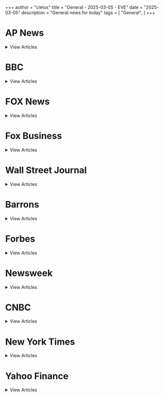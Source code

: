 +++ 
author = "cletus"
title = "General - 2025-03-05 - EVE"
date = "2025-03-05"
description = "General news for today"
tags = [
    "General",
]
+++

# AP News

<details>
<summary>View Articles</summary>
<br>

1 - <a href='https://www.google.com/search?q=apnews.com+US+Immigration+Service+Wants+Social+Media+Handles+of+Visa+Applicants' target='_blank' rel='noopener noreferrer'>Search - </a> <a href='https://12ft.io/https://apnews.com/visa-applicants-social-media-account-vetting-uscis-proposal-2040202' target='_blank' rel='noopener noreferrer'>US Immigration Service Wants Social Media Handles of Visa Applicants</a>

2 - <a href='https://www.google.com/search?q=apnews.com+Bryson+DeChambeau+Puts+LIV+Golf+Contract+Dispute+Rumors+to+Bed' target='_blank' rel='noopener noreferrer'>Search - </a> <a href='https://12ft.io/https://apnews.com/sports/golf/liv-golf-news-bryson-dechambeau-contract-dispute-rumors-bed-2040232' target='_blank' rel='noopener noreferrer'>Bryson DeChambeau Puts LIV Golf Contract Dispute Rumors to Bed</a>

3 - <a href='https://www.google.com/search?q=apnews.com+Mike+Johnson%27s+Chief+of+Staff+Arrested+for+DUI+After+Trump+Speech' target='_blank' rel='noopener noreferrer'>Search - </a> <a href='https://12ft.io/https://apnews.com/hayden-haynes-arrested-johnson-aide-after-trump-speech-2040260' target='_blank' rel='noopener noreferrer'>Mike Johnson's Chief of Staff Arrested for DUI After Trump Speech</a>

4 - <a href='https://www.google.com/search?q=apnews.com+DOGE+Set+to+Cancel+Lease+on+Weather+%27Nerve+Center%27+as+Tornado+Season+Begins' target='_blank' rel='noopener noreferrer'>Search - </a> <a href='https://12ft.io/https://apnews.com/doge-set-cancel-lease-weather-nerve-center-tornado-season-begins-2040142' target='_blank' rel='noopener noreferrer'>DOGE Set to Cancel Lease on Weather 'Nerve Center' as Tornado Season Begins</a>

5 - <a href='https://www.google.com/search?q=apnews.com+%27Dexter%27+Fans+React+to+Neil+Patrick+Harris%27+Nearly+Unrecognizable+New+Look' target='_blank' rel='noopener noreferrer'>Search - </a> <a href='https://12ft.io/https://apnews.com/entertainment/celebrity-news/first-look-neil-patrick-harris-nearly-unrecognizable-dexter-2040243' target='_blank' rel='noopener noreferrer'>'Dexter' Fans React to Neil Patrick Harris' Nearly Unrecognizable New Look</a>

6 - <a href='https://www.google.com/search?q=apnews.com+Judge+Hands+Eric+Adams+Legal+Loss+Against+Trump+Admin+Over+%2480+Million' target='_blank' rel='noopener noreferrer'>Search - </a> <a href='https://12ft.io/https://apnews.com/judge-hands-eric-adams-legal-loss-against-trump-admin-over-80-million-2040213' target='_blank' rel='noopener noreferrer'>Judge Hands Eric Adams Legal Loss Against Trump Admin Over $80 Million</a>

7 - <a href='https://www.google.com/search?q=apnews.com+Bryan+Kohberger+Judge+Is+Getting+Frustrated+With+Lawyers' target='_blank' rel='noopener noreferrer'>Search - </a> <a href='https://12ft.io/https://apnews.com/bryan-kohberger-judge-frustrated-lawyers-2040162' target='_blank' rel='noopener noreferrer'>Bryan Kohberger Judge Is Getting Frustrated With Lawyers</a>

8 - <a href='https://www.google.com/search?q=apnews.com+2025+NFL+free+agent+QB+rankings%3A+Aaron+Rodgers%2C+Sam+Darnold+top+free+agents+available' target='_blank' rel='noopener noreferrer'>Search - </a> <a href='https://12ft.io/https://apnews.com/sports/article/2025-nfl-free-agent-qb-212706212.html' target='_blank' rel='noopener noreferrer'>2025 NFL free agent QB rankings: Aaron Rodgers, Sam Darnold top free agents available</a>

9 - <a href='https://www.google.com/search?q=apnews.com+40-day+boycott+of+Target+gets+underway+and+the+timing+is+terrible+for+retailer' target='_blank' rel='noopener noreferrer'>Search - </a> <a href='https://12ft.io/https://apnews.com/finance/news/40-day-target-boycott-starts-103052115.html' target='_blank' rel='noopener noreferrer'>40-day boycott of Target gets underway and the timing is terrible for retailer</a>

10 - <a href='https://www.google.com/search?q=apnews.com+Melinda+French+Gates+got+her+start+at+Microsoft+because+an+IBM+hiring+manager+told+her+to+turn+down+their+job+offer%E2%80%94%E2%80%98It+dumbfounded+me%E2%80%99' target='_blank' rel='noopener noreferrer'>Search - </a> <a href='https://12ft.io/https://apnews.com/finance/news/melinda-french-gates-got-her-174102513.html' target='_blank' rel='noopener noreferrer'>Melinda French Gates got her start at Microsoft because an IBM hiring manager told her to turn down their job offer—‘It dumbfounded me’</a>

11 - <a href='https://www.google.com/search?q=apnews.com+REPLAY%3A+Senate+Committee+Hearing+on+Advancing+US+Interests+in+Western+Hemisphere' target='_blank' rel='noopener noreferrer'>Search - </a> <a href='https://12ft.io/https://apnews.com/epochtv/replay-senate-committee-hearing-on-advancing-us-interests-in-western-hemisphere-5820169?ea_src=frontpage&ea_med=lead-story-epochtv-1&ea_cnt=a' target='_blank' rel='noopener noreferrer'>REPLAY: Senate Committee Hearing on Advancing US Interests in Western Hemisphere</a>

12 - <a href='https://www.google.com/search?q=apnews.com+What+Do+Trump+Tariffs+Mean+for+American+Consumers%3F' target='_blank' rel='noopener noreferrer'>Search - </a> <a href='https://12ft.io/https://apnews.com/us/what-do-trump-tariffs-mean-for-american-consumers-5820226' target='_blank' rel='noopener noreferrer'>What Do Trump Tariffs Mean for American Consumers?</a>

13 - <a href='https://www.google.com/search?q=apnews.com+Whether+US+Tariffs+Stick+Or+Not%2C+Canada%E2%80%99s+Oilpatch+May+Not+Feel+Much+Impact' target='_blank' rel='noopener noreferrer'>Search - </a> <a href='https://12ft.io/https://apnews.com/world/whether-us-tariffs-stick-or-not-canadas-oilpatch-may-not-feel-much-impact-5820455' target='_blank' rel='noopener noreferrer'>Whether US Tariffs Stick Or Not, Canada’s Oilpatch May Not Feel Much Impact</a>

14 - <a href='https://www.google.com/search?q=apnews.com+Here%E2%80%99s+What+Federal+and+Provincial+Governments+Have+Proposed+for+Aid+in+Response+to+US+Tariffs' target='_blank' rel='noopener noreferrer'>Search - </a> <a href='https://12ft.io/https://apnews.com/world/heres-what-federal-and-provincial-governments-have-proposed-for-aid-in-response-to-us-tariffs-5820612' target='_blank' rel='noopener noreferrer'>Here’s What Federal and Provincial Governments Have Proposed for Aid in Response to US Tariffs</a>

15 - <a href='https://www.google.com/search?q=apnews.com+Courts+in+England+and+Wales+Given+Different+Sentencing+Options+for+Ethnic+Minorities' target='_blank' rel='noopener noreferrer'>Search - </a> <a href='https://12ft.io/https://apnews.com/world/courts-in-england-and-wales-given-different-sentencing-options-for-ethnic-minorities-5820449' target='_blank' rel='noopener noreferrer'>Courts in England and Wales Given Different Sentencing Options for Ethnic Minorities</a>

16 - <a href='https://www.google.com/search?q=apnews.com+%E2%96%B6REPLAY%3A+Senate+Committee+Hearing+on+Advancing+US+Interests+in+Western+Hemisphere' target='_blank' rel='noopener noreferrer'>Search - </a> <a href='https://12ft.io/https://apnews.com/epochtv/replay-senate-committee-hearing-on-advancing-us-interests-in-western-hemisphere-5820169' target='_blank' rel='noopener noreferrer'>▶REPLAY: Senate Committee Hearing on Advancing US Interests in Western Hemisphere</a>

17 - <a href='https://www.google.com/search?q=apnews.com+Pennsylvania+Gov.+Begins+%E2%80%98Aggressive%E2%80%99+Effort+to+Recruit+Fired+Federal+Employees+for+State+Jobs' target='_blank' rel='noopener noreferrer'>Search - </a> <a href='https://12ft.io/https://apnews.com/us/pennsylvania-gov-begins-aggressive-effort-to-recruit-fired-federal-employees-for-state-jobs-5820545' target='_blank' rel='noopener noreferrer'>Pennsylvania Gov. Begins ‘Aggressive’ Effort to Recruit Fired Federal Employees for State Jobs</a>

18 - <a href='https://www.google.com/search?q=apnews.com+Complaints+About+Food+Mislabelled+as+Products+of+Canada+Rising%3A+CFIA' target='_blank' rel='noopener noreferrer'>Search - </a> <a href='https://12ft.io/https://apnews.com/world/complaints-about-food-mislabelled-as-products-of-canada-rising-cfia-5820685' target='_blank' rel='noopener noreferrer'>Complaints About Food Mislabelled as Products of Canada Rising: CFIA</a>

19 - <a href='https://www.google.com/search?q=apnews.com+Trump+Says+Canada%E2%80%99s+Retaliatory+Tariffs+Will+Be+Met+With+Reciprocal+Tariffs' target='_blank' rel='noopener noreferrer'>Search - </a> <a href='https://12ft.io/https://apnews.com/us/trump-says-canadas-retaliatory-tariffs-will-be-met-with-reciprocal-tariffs-5819947' target='_blank' rel='noopener noreferrer'>Trump Says Canada’s Retaliatory Tariffs Will Be Met With Reciprocal Tariffs</a>

20 - <a href='https://www.google.com/search?q=apnews.com+SSA+Confirms+Over+%247.5+Billion+in+Retroactive+Social+Security+Payments' target='_blank' rel='noopener noreferrer'>Search - </a> <a href='https://12ft.io/https://apnews.com/us/ssa-confirms-over-7-5-billion-in-retroactive-social-security-payments-5820492' target='_blank' rel='noopener noreferrer'>SSA Confirms Over $7.5 Billion in Retroactive Social Security Payments</a>

21 - <a href='https://www.google.com/search?q=apnews.com+Social+Security+Announces+Significant+Workforce+Reductions' target='_blank' rel='noopener noreferrer'>Search - </a> <a href='https://12ft.io/https://apnews.com/us/social-security-announces-significant-workforce-reductions-5817928' target='_blank' rel='noopener noreferrer'>Social Security Announces Significant Workforce Reductions</a>

22 - <a href='https://www.google.com/search?q=apnews.com+Spanish+MPs+Grateful+for+Shen+Yun%3A+%E2%80%98Left+Us+All+Amazed%E2%80%99' target='_blank' rel='noopener noreferrer'>Search - </a> <a href='https://12ft.io/https://apnews.com/shenyun/spanish-mps-grateful-for-shen-yun-left-us-all-amazed-5818557' target='_blank' rel='noopener noreferrer'>Spanish MPs Grateful for Shen Yun: ‘Left Us All Amazed’</a>

23 - <a href='https://www.google.com/search?q=apnews.com+US+Air+Force+Announces+First+Drone+Aircraft+With+Fighter+Designations' target='_blank' rel='noopener noreferrer'>Search - </a> <a href='https://12ft.io/https://apnews.com/us/us-air-force-announces-first-drone-aircraft-with-fighter-designations-5820485' target='_blank' rel='noopener noreferrer'>US Air Force Announces First Drone Aircraft With Fighter Designations</a>

24 - <a href='https://www.google.com/search?q=apnews.com+Police+Warn+of+%E2%80%98Growing+Trend%E2%80%99+After+Finding+Camera+Hidden+in+Bush+Near+California+Home' target='_blank' rel='noopener noreferrer'>Search - </a> <a href='https://12ft.io/https://apnews.com/us/police-warn-of-growing-trend-after-finding-camera-hidden-in-bush-near-california-home-5820563' target='_blank' rel='noopener noreferrer'>Police Warn of ‘Growing Trend’ After Finding Camera Hidden in Bush Near California Home</a>

25 - <a href='https://www.google.com/search?q=apnews.com+Bipartisan+Legislation+Promoting+US+Wireless+Leadership+Moves+to+House+Vote' target='_blank' rel='noopener noreferrer'>Search - </a> <a href='https://12ft.io/https://apnews.com/us/bipartisan-legislation-promoting-us-wireless-leadership-moves-to-house-vote-5820506' target='_blank' rel='noopener noreferrer'>Bipartisan Legislation Promoting US Wireless Leadership Moves to House Vote</a>

26 - <a href='https://www.google.com/search?q=apnews.com+In+Maine%2C+Gas+Price+Increases+Linked+to+US+Tariff+on+Canadian+Imports' target='_blank' rel='noopener noreferrer'>Search - </a> <a href='https://12ft.io/https://apnews.com/world/in-maine-gas-price-increases-linked-to-us-tariff-on-canadian-imports-5820670' target='_blank' rel='noopener noreferrer'>In Maine, Gas Price Increases Linked to US Tariff on Canadian Imports</a>

27 - <a href='https://www.google.com/search?q=apnews.com+Cattle+Groups+Look+to+Diversify+Markets%2C+Boost+Support+Programs' target='_blank' rel='noopener noreferrer'>Search - </a> <a href='https://12ft.io/https://apnews.com/world/cattle-groups-look-to-diversify-markets-boost-support-programs-5820656' target='_blank' rel='noopener noreferrer'>Cattle Groups Look to Diversify Markets, Boost Support Programs</a>

28 - <a href='https://www.google.com/search?q=apnews.com+Canada+Advances+Toxic+Label+for+%E2%80%98Forever+Chemicals%2C%E2%80%99+Phased+Regulation+Approach' target='_blank' rel='noopener noreferrer'>Search - </a> <a href='https://12ft.io/https://apnews.com/world/canada-advances-toxic-label-for-forever-chemicals-phased-regulation-approach-5820639' target='_blank' rel='noopener noreferrer'>Canada Advances Toxic Label for ‘Forever Chemicals,’ Phased Regulation Approach</a>

29 - <a href='https://www.google.com/search?q=apnews.com+Australian+Christian+Lobby+Says+Taxpayers+Should+No+Longer+Fund+the+Gay+and+Lesbian+Mardi+Gras' target='_blank' rel='noopener noreferrer'>Search - </a> <a href='https://12ft.io/https://apnews.com/world/australian-christian-lobby-says-taxpayers-should-no-longer-fund-the-gay-and-lesbian-mardi-gras-5820270' target='_blank' rel='noopener noreferrer'>Australian Christian Lobby Says Taxpayers Should No Longer Fund the Gay and Lesbian Mardi Gras</a>

30 - <a href='https://www.google.com/search?q=apnews.com+eSafety+Ordered+to+Review+Complaint+About+Post+Criticising+Primary+School+%E2%80%98Queer+Club%E2%80%99' target='_blank' rel='noopener noreferrer'>Search - </a> <a href='https://12ft.io/https://apnews.com/world/esafety-ordered-to-review-complaint-about-post-criticising-primary-school-queer-club-5819445' target='_blank' rel='noopener noreferrer'>eSafety Ordered to Review Complaint About Post Criticising Primary School ‘Queer Club’</a>

31 - <a href='https://www.google.com/search?q=apnews.com+Anthony+Hopkins+to+Debut+%E2%80%98Raw+and+Passionate%E2%80%99+Memoir+This+Fall%3A+%E2%80%98This+Book+Is+My+Story%E2%80%99' target='_blank' rel='noopener noreferrer'>Search - </a> <a href='https://12ft.io/https://apnews.com/entertainment/anthony-hopkins-to-debut-raw-and-passionate-memoir-this-fall-this-book-is-my-story-5820493' target='_blank' rel='noopener noreferrer'>Anthony Hopkins to Debut ‘Raw and Passionate’ Memoir This Fall: ‘This Book Is My Story’</a>

</details>


# BBC

<details>
<summary>View Articles</summary>
<br>

1 - <a href='https://www.google.com/search?q=www.bbc.com+Chelsea+beat+Leicester+to+extend+lead+at+top+of+WSL' target='_blank' rel='noopener noreferrer'>Search - </a> <a href='https://12ft.io/https://www.bbc.com/sport/football/live/c2d4e42rprlt' target='_blank' rel='noopener noreferrer'>Chelsea beat Leicester to extend lead at top of WSL</a>

</details>


# FOX News

<details>
<summary>View Articles</summary>
<br>

1 - <a href='https://www.google.com/search?q=www.foxnews.com+White+House+press+secretary+Karoline+Leavitt+hits+back+at+Democrats+for+response+to+Trump%E2%80%99s+speech' target='_blank' rel='noopener noreferrer'>Search - </a> <a href='https://12ft.io/https://www.foxnews.com/politics/democrats-behavior-trumps-congress-address-completely-disgraceful-press-secretary-says' target='_blank' rel='noopener noreferrer'>White House press secretary Karoline Leavitt hits back at Democrats for response to Trump’s speech</a>

2 - <a href='https://www.google.com/search?q=www.foxnews.com+Independent%2C+Republican+voters+react+to+Trump+declaring+there+are+%E2%80%98only+two+genders%E2%80%99' target='_blank' rel='noopener noreferrer'>Search - </a> <a href='https://12ft.io/https://www.foxnews.com/media/republican-independent-voters-react-positively-trump-declaring-us-woke-no-longer' target='_blank' rel='noopener noreferrer'>Independent, Republican voters react to Trump declaring there are ‘only two genders’</a>

3 - <a href='https://www.google.com/search?q=www.foxnews.com+%E2%80%98Sanctuary%E2%80%99+city+mayor+confronted+after+gang+member+allegedly+assaults+feds' target='_blank' rel='noopener noreferrer'>Search - </a> <a href='https://12ft.io/https://www.foxnews.com/politics/sanctuary-city-mayor-confronted-allowing-gang-member-assault-federal-officers' target='_blank' rel='noopener noreferrer'>‘Sanctuary’ city mayor confronted after gang member allegedly assaults feds</a>

4 - <a href='https://www.google.com/search?q=www.foxnews.com+Father+of+Marine+killed+at+Abbey+Gate+speaks+out+at+Dems%E2%80%99+reaction+to+ISIS+leader+arrest' target='_blank' rel='noopener noreferrer'>Search - </a> <a href='https://12ft.io/https://www.foxnews.com/world/dems-response-isis-leader-arrest-disturbing-says-father-marine-killed-abbey-gate' target='_blank' rel='noopener noreferrer'>Father of Marine killed at Abbey Gate speaks out at Dems’ reaction to ISIS leader arrest</a>

5 - <a href='https://www.google.com/search?q=www.foxnews.com+Poll+shows+how+Americans+feel+after+watching+Trump%27s+address+to+Congress' target='_blank' rel='noopener noreferrer'>Search - </a> <a href='https://12ft.io/https://www.foxnews.com/politics/trump-earns-largely-positive-speech-reaction-ejected-dems-behavior-widely-deemed-inappropriate-cnn-poll' target='_blank' rel='noopener noreferrer'>Poll shows how Americans feel after watching Trump's address to Congress</a>

6 - <a href='https://www.google.com/search?q=www.foxnews.com+DNA+from+multiple+people+discovered+under+college+massacre+victim%E2%80%99s+fingernails' target='_blank' rel='noopener noreferrer'>Search - </a> <a href='https://12ft.io/https://www.foxnews.com/us/idaho-police-recovered-3-person-mixture-dna-under-maddie-mogen-fingernails' target='_blank' rel='noopener noreferrer'>DNA from multiple people discovered under college massacre victim’s fingernails</a>

7 - <a href='https://www.google.com/search?q=www.foxnews.com+Democrats+refuse+to+define+%E2%80%98woman%E2%80%99+when+pressed+on+Capitol+Hill' target='_blank' rel='noopener noreferrer'>Search - </a> <a href='https://12ft.io/https://www.foxnews.com/politics/democrats-refuse-define-woman-when-pressed-capitol-hill-complicated-question' target='_blank' rel='noopener noreferrer'>Democrats refuse to define ‘woman’ when pressed on Capitol Hill</a>

8 - <a href='https://www.google.com/search?q=www.foxnews.com+Protests%2C+disruptions+during+Trump+address+mocked+by+liberal+media+figures' target='_blank' rel='noopener noreferrer'>Search - </a> <a href='https://12ft.io/https://www.foxnews.com/media/democratic-protests-during-president-trumps-speech-mocked-liberal-media-figures-late-night-hosts' target='_blank' rel='noopener noreferrer'>Protests, disruptions during Trump address mocked by liberal media figures</a>

9 - <a href='https://www.google.com/search?q=www.foxnews.com+TUNE+INInterview+with+Doug+Ford+%26+Peter+Navarro+on+%27Special+Report%27+tonight+at+6PM+ET' target='_blank' rel='noopener noreferrer'>Search - </a> <a href='https://12ft.io/https://www.foxnews.com/shows/special-report' target='_blank' rel='noopener noreferrer'>TUNE INInterview with Doug Ford & Peter Navarro on 'Special Report' tonight at 6PM ET</a>

10 - <a href='https://www.google.com/search?q=www.foxnews.com+Trans+surgeries+increase+risk+of+mental+health+conditions%2C+suicidal+ideations%2C+study+finds' target='_blank' rel='noopener noreferrer'>Search - </a> <a href='https://12ft.io/https://www.foxnews.com/health/trans-surgeries-increase-risk-mental-health-conditions-suicidal-ideations-study' target='_blank' rel='noopener noreferrer'>Trans surgeries increase risk of mental health conditions, suicidal ideations, study finds</a>

11 - <a href='https://www.google.com/search?q=www.foxnews.com+Inside+Musk%E2%80%99s+huddle+with+GOP+senators+as+chief+cost-cutter+rattles+off+DOGE%E2%80%99s+savings' target='_blank' rel='noopener noreferrer'>Search - </a> <a href='https://12ft.io/https://www.foxnews.com/politics/inside-elon-musks-huddle-gop-senators-doge-head-touts-4m-savings-per-day' target='_blank' rel='noopener noreferrer'>Inside Musk’s huddle with GOP senators as chief cost-cutter rattles off DOGE’s savings</a>

12 - <a href='https://www.google.com/search?q=www.foxnews.com+Masked+anti-Israel+agitators+storm+building+on+elite+university+campus' target='_blank' rel='noopener noreferrer'>Search - </a> <a href='https://12ft.io/https://www.foxnews.com/us/columbia-battles-radical-activists-limits-entry-former-israeli-leaders-visit-trump-weighs-pulling-5b' target='_blank' rel='noopener noreferrer'>Masked anti-Israel agitators storm building on elite university campus</a>

13 - <a href='https://www.google.com/search?q=www.foxnews.com+Republicans+slam+Dem+silence+on+supporting+13-year-old+cancer+survivor' target='_blank' rel='noopener noreferrer'>Search - </a> <a href='https://12ft.io/https://www.foxnews.com/politics/couldnt-clap-13-year-old-boy-gop-slam-childish-dem-silence-supporting-cancer-survivor' target='_blank' rel='noopener noreferrer'>Republicans slam Dem silence on supporting 13-year-old cancer survivor</a>

14 - <a href='https://www.google.com/search?q=www.foxnews.com+Karoline+Leavitt+addresses+Democrats+defying+trans+athlete+ban+demand' target='_blank' rel='noopener noreferrer'>Search - </a> <a href='https://12ft.io/https://www.foxnews.com/sports/karoline-leavitt-addresses-democrats-defying-trans-athlete-ban-demand-cant-party-women' target='_blank' rel='noopener noreferrer'>Karoline Leavitt addresses Democrats defying trans athlete ban demand</a>

15 - <a href='https://www.google.com/search?q=www.foxnews.com+US+Coast+Guard+intercepts+boat+carrying+Russian+nationals%2C+criminal+migrant' target='_blank' rel='noopener noreferrer'>Search - </a> <a href='https://12ft.io/https://www.foxnews.com/us/us-coast-guard-intercepts-boat-carrying-russian-nationals-criminal-migrant' target='_blank' rel='noopener noreferrer'>US Coast Guard intercepts boat carrying Russian nationals, criminal migrant</a>

16 - <a href='https://www.google.com/search?q=www.foxnews.com+%27The+View%27+co-host+hits+Dems+for+not+walking+out+on+Trump+after+Green+was+removed' target='_blank' rel='noopener noreferrer'>Search - </a> <a href='https://12ft.io/https://www.foxnews.com/media/the-view-host-scolds-democrats-not-walking-out-trump-speech' target='_blank' rel='noopener noreferrer'>'The View' co-host hits Dems for not walking out on Trump after Green was removed</a>

17 - <a href='https://www.google.com/search?q=www.foxnews.com+Musk-led+DOGE+group+ends+controversial+NIH+animal+experiments' target='_blank' rel='noopener noreferrer'>Search - </a> <a href='https://12ft.io/https://www.foxnews.com/politics/doge-says-seven-grants-trans-animal-testing-canceled-audits-expanded-shady-expenditures-happening' target='_blank' rel='noopener noreferrer'>Musk-led DOGE group ends controversial NIH animal experiments</a>

18 - <a href='https://www.google.com/search?q=www.foxnews.com+Former+Dem+pollster+sounds+alarm+as+party+ramps+up+Trump+resistance' target='_blank' rel='noopener noreferrer'>Search - </a> <a href='https://12ft.io/https://www.foxnews.com/media/pollster-warns-democrats-amateurish-anti-trump-antics-tanking-americans' target='_blank' rel='noopener noreferrer'>Former Dem pollster sounds alarm as party ramps up Trump resistance</a>

19 - <a href='https://www.google.com/search?q=www.foxnews.com+UFC%27s+Dana+White+will+%27make+boxing+great+again%27+with+new+promotion' target='_blank' rel='noopener noreferrer'>Search - </a> <a href='https://12ft.io/https://www.foxnews.com/sports/dana-white-make-boxing-great-again-saudi-official-says-new-promotion-announced' target='_blank' rel='noopener noreferrer'>UFC's Dana White will 'make boxing great again' with new promotion</a>

20 - <a href='https://www.google.com/search?q=www.foxnews.com+Legendary+band+postpones+residency+due+to+lead+singer%27s+%27required+medical+procedure%27' target='_blank' rel='noopener noreferrer'>Search - </a> <a href='https://12ft.io/https://www.foxnews.com/entertainment/vince-neil-delays-motley-crue-las-vegas-residency-due-required-medical-procedure' target='_blank' rel='noopener noreferrer'>Legendary band postpones residency due to lead singer's 'required medical procedure'</a>

21 - <a href='https://www.google.com/search?q=www.foxnews.com+Women%27s+jeans+to+fit+your+spring+style' target='_blank' rel='noopener noreferrer'>Search - </a> <a href='https://12ft.io/https://www.foxnews.com/deals/womens-jeans-spring-styles' target='_blank' rel='noopener noreferrer'>Women's jeans to fit your spring style</a>

22 - <a href='https://www.google.com/search?q=www.foxnews.com+10+must-have+pillows+for+side+sleepers' target='_blank' rel='noopener noreferrer'>Search - </a> <a href='https://12ft.io/https://www.foxnews.com/deals/pillows-side-sleepers' target='_blank' rel='noopener noreferrer'>10 must-have pillows for side sleepers</a>

23 - <a href='https://www.google.com/search?q=www.foxnews.com+Trump+NIH+appointee+defends+president%27s+research+funding+cuts+on+Capitol+Hill' target='_blank' rel='noopener noreferrer'>Search - </a> <a href='https://12ft.io/https://www.foxnews.com/politics/trump-nih-appointee-defends-presidents-research-funding-cuts' target='_blank' rel='noopener noreferrer'>Trump NIH appointee defends president's research funding cuts on Capitol Hill</a>

24 - <a href='https://www.google.com/search?q=www.foxnews.com+Russian+military+experts+pay+visit+to+Iran+as+both+nations+deepen+ties' target='_blank' rel='noopener noreferrer'>Search - </a> <a href='https://12ft.io/https://www.foxnews.com/world/russian-missile-experts-visited-iran-amid-growing-military-ties' target='_blank' rel='noopener noreferrer'>Russian military experts pay visit to Iran as both nations deepen ties</a>

25 - <a href='https://www.google.com/search?q=www.foxnews.com+Dems+at+Trump%27s+speech+%27out+of+touch%27+with+America%2C+former+NFL+kicker+says' target='_blank' rel='noopener noreferrer'>Search - </a> <a href='https://12ft.io/https://www.foxnews.com/sports/democrats-trumps-speech-showed-how-out-touch-americans-ex-nfl-kicker-says' target='_blank' rel='noopener noreferrer'>Dems at Trump's speech 'out of touch' with America, former NFL kicker says</a>

26 - <a href='https://www.google.com/search?q=www.foxnews.com+Phil+Mickelson+rips+Fred+Couples+over+claims+LIV+star+wants+back+in+PGA+Tour' target='_blank' rel='noopener noreferrer'>Search - </a> <a href='https://12ft.io/https://www.foxnews.com/sports/phil-mickelson-rips-fred-couples-low-class-over-claims-brooks-koepka-wants-back-pga-tour' target='_blank' rel='noopener noreferrer'>Phil Mickelson rips Fred Couples over claims LIV star wants back in PGA Tour</a>

</details>


# Fox Business

<details>
<summary>View Articles</summary>
<br>

1 - <a href='https://www.google.com/search?q=www.foxbusiness.com+Major+American+retailer+faces+40-day+boycott+for+rolling+back+DEI+policies' target='_blank' rel='noopener noreferrer'>Search - </a> <a href='https://12ft.io/https://www.foxbusiness.com/retail/target-faces-40-day-boycott-rolling-back-dei-initiatives' target='_blank' rel='noopener noreferrer'>Major American retailer faces 40-day boycott for rolling back DEI policies</a>

2 - <a href='https://www.google.com/search?q=www.foxbusiness.com+President+Trump+grants+automakers+one-month+exemption+from+tariffs' target='_blank' rel='noopener noreferrer'>Search - </a> <a href='https://12ft.io/https://www.foxbusiness.com/economy/automakers-get-1-month-tariff-exemption-white-house-says' target='_blank' rel='noopener noreferrer'>President Trump grants automakers one-month exemption from tariffs</a>

3 - <a href='https://www.google.com/search?q=www.foxbusiness.com+Trump+calls+for+an+end+to+the+CHIPS+Act+in+address+to+Congress' target='_blank' rel='noopener noreferrer'>Search - </a> <a href='https://12ft.io/https://www.foxbusiness.com/politics/trump-calls-end-chips-act-address-congress' target='_blank' rel='noopener noreferrer'>Trump calls for an end to the CHIPS Act in address to Congress</a>

</details>


# Wall Street Journal

<details>
<summary>View Articles</summary>
<br>

1 - <a href='https://www.google.com/search?q=www.wsj.com+Automakers+will+get+a++reprieve+from+tariffs+on+Mexico+and+Canada+for+cars+that+comply+with+a+free-trade+pact+with+those+nations.++President+Trump+is+open+to+more+exemptions%2C+the+White+House+said.' target='_blank' rel='noopener noreferrer'>Search - </a> <a href='https://12ft.io/https://www.wsj.com/economy/trade/white-house-grants-one-month-tariff-exemption-for-automakers-d89c240a?mod=hp_lead_pos1' target='_blank' rel='noopener noreferrer'>Automakers will get a  reprieve from tariffs on Mexico and Canada for cars that comply with a free-trade pact with those nations.  President Trump is open to more exemptions, the White House said.</a>

2 - <a href='https://www.google.com/search?q=www.wsj.com+Canada+and+Mexico+Punch+Back' target='_blank' rel='noopener noreferrer'>Search - </a> <a href='https://12ft.io/https://www.wsj.com/world/americas/canada-mexico-tariff-anger-nationalism-f8a45d18' target='_blank' rel='noopener noreferrer'>Canada and Mexico Punch Back</a>

3 - <a href='https://www.google.com/search?q=www.wsj.com+Stocks+Rally+on+Tariff+Reprieve' target='_blank' rel='noopener noreferrer'>Search - </a> <a href='https://12ft.io/https://www.wsj.com/livecoverage/trump-tariffs-stock-market-today-dow-sp500-nasdaq-03-05-2025?mod=hp_lead_pos1&mod=hp_lead_pos2' target='_blank' rel='noopener noreferrer'>Stocks Rally on Tariff Reprieve</a>

4 - <a href='https://www.google.com/search?q=www.wsj.com+Judge+Blocks+Trump+Administration+Cap+on+Research+Costs' target='_blank' rel='noopener noreferrer'>Search - </a> <a href='https://12ft.io/https://www.wsj.com/health/healthcare/trump-nih-research-rate-cap-judge-blocked-1b368898?mod=hp_lead_pos5' target='_blank' rel='noopener noreferrer'>Judge Blocks Trump Administration Cap on Research Costs</a>

5 - <a href='https://www.google.com/search?q=www.wsj.com+The+pause+is+expected+to+cripple+Kyiv%E2%80%99s+ability+to+target+Russian+forces.' target='_blank' rel='noopener noreferrer'>Search - </a> <a href='https://12ft.io/https://www.wsj.com/world/trump-suspends-intelligence-sharing-with-ukraine-147c7f2c?mod=hp_lead_pos6' target='_blank' rel='noopener noreferrer'>The pause is expected to cripple Kyiv’s ability to target Russian forces.</a>

6 - <a href='https://www.google.com/search?q=www.wsj.com+White+House+Holding+Direct+Talks+With+Hamas+on+Hostage+Release' target='_blank' rel='noopener noreferrer'>Search - </a> <a href='https://12ft.io/https://www.wsj.com/world/middle-east/white-house-holding-direct-talks-with-hamas-on-hostage-release-099f173d?mod=hp_lead_pos8' target='_blank' rel='noopener noreferrer'>White House Holding Direct Talks With Hamas on Hostage Release</a>

7 - <a href='https://www.google.com/search?q=www.wsj.com+Rep.+Sylvester+Turner%2C+70%2C+had++sat+in+the+House+chamber+Tuesday+night+for+President+Trump%E2%80%99s+speech+to+Congress.+He+was+sworn+into+the+House+in+January.' target='_blank' rel='noopener noreferrer'>Search - </a> <a href='https://12ft.io/https://www.wsj.com/politics/democratic-rep-sylvester-turner-dies-on-night-of-trump-speech-1016bbb3?mod=hp_lead_pos9' target='_blank' rel='noopener noreferrer'>Rep. Sylvester Turner, 70, had  sat in the House chamber Tuesday night for President Trump’s speech to Congress. He was sworn into the House in January.</a>

8 - <a href='https://www.google.com/search?q=www.wsj.com+Trump+Speech+Provides+Opening+for+Lawyers+Challenging+Musk%E2%80%99s+DOGE+Authority' target='_blank' rel='noopener noreferrer'>Search - </a> <a href='https://12ft.io/https://www.wsj.com/us-news/law/elon-musk-doge-lawsuit-trump-joint-session-address-7043af99?mod=hp_lead_pos10' target='_blank' rel='noopener noreferrer'>Trump Speech Provides Opening for Lawyers Challenging Musk’s DOGE Authority</a>

9 - <a href='https://www.google.com/search?q=www.wsj.com+U.S.+Government+Hits+Pause+on+Massive+Commercial+Real-Estate+Sale' target='_blank' rel='noopener noreferrer'>Search - </a> <a href='https://12ft.io/https://www.wsj.com/real-estate/commercial/u-s-government-hits-pause-on-massive-commercial-real-estate-sale-c2be3d4d?mod=hp_lead_pos11' target='_blank' rel='noopener noreferrer'>U.S. Government Hits Pause on Massive Commercial Real-Estate Sale</a>

10 - <a href='https://www.google.com/search?q=www.wsj.com+More+on+Trump%27s+SpeechView+All' target='_blank' rel='noopener noreferrer'>Search - </a> <a href='https://12ft.io/https://www.wsj.com/politics?mod=hp_lista_strap' target='_blank' rel='noopener noreferrer'>More on Trump's SpeechView All</a>

11 - <a href='https://www.google.com/search?q=www.wsj.com+The+president+justified+his+policies+on+trade%2C+immigration+and+cutting+the+federal+workforce' target='_blank' rel='noopener noreferrer'>Search - </a> <a href='https://12ft.io/https://www.wsj.com/politics/policy/trump-annotated-fact-check-analysis-speech-to-congress-31504b2c?mod=hp_lista_pos1' target='_blank' rel='noopener noreferrer'>The president justified his policies on trade, immigration and cutting the federal workforce</a>

12 - <a href='https://www.google.com/search?q=www.wsj.com+Mayors+Tell+Congress+Pro-Immigrant+Policies+Reduced+Crime' target='_blank' rel='noopener noreferrer'>Search - </a> <a href='https://12ft.io/https://www.wsj.com/politics/policy/sanctuary-city-mayors-pro-immigrant-policies-house-republicans-hearing-ae48378c?mod=hp_lista_pos2' target='_blank' rel='noopener noreferrer'>Mayors Tell Congress Pro-Immigrant Policies Reduced Crime</a>

13 - <a href='https://www.google.com/search?q=www.wsj.com+Tons+of+radioactive+refuse+go+into+temporary+storage+every+year%2C+and+new+efforts+to+store+nuclear+waste+away+from+reactor+sites+are+getting+pushback.' target='_blank' rel='noopener noreferrer'>Search - </a> <a href='https://12ft.io/https://www.wsj.com/us-news/climate-environment/nuclear-power-plant-waste-ai-data-center-657c067f?mod=hp_lista_pos3' target='_blank' rel='noopener noreferrer'>Tons of radioactive refuse go into temporary storage every year, and new efforts to store nuclear waste away from reactor sites are getting pushback.</a>

14 - <a href='https://www.google.com/search?q=www.wsj.com+India%E2%80%99s+leader+has+supported+the+deportation+of+Indian+citizens+as+New+Delhi+looks+to+safeguard+U.S.+relations+and+protect+H-1B+visas.' target='_blank' rel='noopener noreferrer'>Search - </a> <a href='https://12ft.io/https://www.wsj.com/world/india/modi-positions-india-as-ally-in-trumps-illegal-immigration-fight-cf4b9c48?mod=lead_feature_below_a_pos2' target='_blank' rel='noopener noreferrer'>India’s leader has supported the deportation of Indian citizens as New Delhi looks to safeguard U.S. relations and protect H-1B visas.</a>

15 - <a href='https://www.google.com/search?q=www.wsj.com+A+crackdown+on+cone+use+has+stoked+division+over+whether+they+are+a+necessity+or+a+nuisance.+%E2%80%9CNo+one+wins+when+lemonade+stands+require+road+cones.%E2%80%9D' target='_blank' rel='noopener noreferrer'>Search - </a> <a href='https://12ft.io/https://www.wsj.com/lifestyle/workplace/new-zealand-queenstown-traffic-road-cones-beb10893?mod=lead_feature_below_a_pos3' target='_blank' rel='noopener noreferrer'>A crackdown on cone use has stoked division over whether they are a necessity or a nuisance. “No one wins when lemonade stands require road cones.”</a>

16 - <a href='https://www.google.com/search?q=www.wsj.com+The+steak+cooks+fast.+The+olive-oil-poached+potatoes+are+incredibly+sumptuous+yet+surprisingly+simple.+This+is+how+a+chef+does+home+cooking.' target='_blank' rel='noopener noreferrer'>Search - </a> <a href='https://12ft.io/https://www.wsj.com/arts-culture/food-cooking/steak-au-poivre-recipe-on-a-weeknight-this-streamlined-recipe-makes-it-realistic-d2de222a?mod=hp_listb_pos1' target='_blank' rel='noopener noreferrer'>The steak cooks fast. The olive-oil-poached potatoes are incredibly sumptuous yet surprisingly simple. This is how a chef does home cooking.</a>

17 - <a href='https://www.google.com/search?q=www.wsj.com+Brian+Niccol+said+the+coffee+chain%E2%80%99s+turnaround+hinges+on+greater+accountability%3A+%E2%80%9CWe+own+whether+or+not+this+place+grows.%E2%80%9D' target='_blank' rel='noopener noreferrer'>Search - </a> <a href='https://12ft.io/https://www.wsj.com/business/hospitality/starbucks-ceo-tells-workers-to-step-it-up-after-layoffs-3fdba9f3?mod=hp_listb_pos2' target='_blank' rel='noopener noreferrer'>Brian Niccol said the coffee chain’s turnaround hinges on greater accountability: “We own whether or not this place grows.”</a>

18 - <a href='https://www.google.com/search?q=www.wsj.com+The+company+has+asked+the+U.S.+patent+office+to+reconsider+patents+that+could+prevent+it+from+selling+an+update+to+Keytruda.' target='_blank' rel='noopener noreferrer'>Search - </a> <a href='https://12ft.io/https://www.wsj.com/health/pharma/new-version-of-mercks-blockbuster-cancer-drug-threatened-by-patent-battle-b8509c95?mod=hp_listb_pos3' target='_blank' rel='noopener noreferrer'>The company has asked the U.S. patent office to reconsider patents that could prevent it from selling an update to Keytruda.</a>

19 - <a href='https://www.google.com/search?q=www.wsj.com+%E2%80%98How+Snakebit+Can+This+Team+Be%3F%E2%80%99+The+Dallas+Mavericks%E2%80%99+31+Days+From+Hell' target='_blank' rel='noopener noreferrer'>Search - </a> <a href='https://12ft.io/https://www.wsj.com/sports/basketball/dallas-mavericks-kyrie-irving-luka-doncic-anthony-davis-840df321?mod=hp_listc_pos2' target='_blank' rel='noopener noreferrer'>‘How Snakebit Can This Team Be?’ The Dallas Mavericks’ 31 Days From Hell</a>

20 - <a href='https://www.google.com/search?q=www.wsj.com+Can+Trump+Get+Pete+Rose+Into+the+Hall+of+Fame%3F' target='_blank' rel='noopener noreferrer'>Search - </a> <a href='https://12ft.io/https://www.wsj.com/sports/baseball/trump-pete-rose-baseball-hall-of-fame-5041d693?mod=hp_listc_pos3' target='_blank' rel='noopener noreferrer'>Can Trump Get Pete Rose Into the Hall of Fame?</a>

21 - <a href='https://www.google.com/search?q=www.wsj.com+An+Annotated+Fact-Check+and+Analysis+of+Trump%E2%80%99s+Speech+to+Congress' target='_blank' rel='noopener noreferrer'>Search - </a> <a href='https://12ft.io/https://www.wsj.com/politics/policy/trump-annotated-fact-check-analysis-speech-to-congress-31504b2c?mod=hp_trendingnow_article_pos3' target='_blank' rel='noopener noreferrer'>An Annotated Fact-Check and Analysis of Trump’s Speech to Congress</a>

22 - <a href='https://www.google.com/search?q=www.wsj.com+Democratic+Rep.+Sylvester+Turner+Dies+Following+Trump+Speech' target='_blank' rel='noopener noreferrer'>Search - </a> <a href='https://12ft.io/https://www.wsj.com/politics/democratic-rep-sylvester-turner-dies-on-night-of-trump-speech-1016bbb3?mod=hp_trendingnow_article_pos4' target='_blank' rel='noopener noreferrer'>Democratic Rep. Sylvester Turner Dies Following Trump Speech</a>

</details>


# Barrons

<details>
<summary>View Articles</summary>
<br>

1 - <a href='https://www.google.com/search?q=www.barrons.com+Trump+Delays+Tariffs+on+Autos.+GM%2C+Ford%2C+and+Stellantis+Stocks+Rise.' target='_blank' rel='noopener noreferrer'>Search - </a> <a href='https://12ft.io/https://www.barrons.com/articles/trump-tariff-exemptions-canada-mexico-autos-94fbb970?mod=hp_LEDE_C_1_B_1' target='_blank' rel='noopener noreferrer'>Trump Delays Tariffs on Autos. GM, Ford, and Stellantis Stocks Rise.</a>

2 - <a href='https://www.google.com/search?q=www.barrons.com+Marvell+Stock+Tumbles+Despite+Earnings+Beat' target='_blank' rel='noopener noreferrer'>Search - </a> <a href='https://12ft.io/https://www.barrons.com/articles/marvell-technology-earnings-stock-price-9d0fa9cd?mod=hp_LEDE_C_2' target='_blank' rel='noopener noreferrer'>Marvell Stock Tumbles Despite Earnings Beat</a>

3 - <a href='https://www.google.com/search?q=www.barrons.com+Nvidia+Rises.+Does+Market+See+a+Bargain%3F' target='_blank' rel='noopener noreferrer'>Search - </a> <a href='https://12ft.io/https://www.barrons.com/articles/nvidia-stock-price-today-ai-chips-e06e7f23?mod=hp_LEDE_C_2_B_1' target='_blank' rel='noopener noreferrer'>Nvidia Rises. Does Market See a Bargain?</a>

4 - <a href='https://www.google.com/search?q=www.barrons.com+Call+to+End+Chips+Act+Isn%E2%80%99t+Fazing+Them' target='_blank' rel='noopener noreferrer'>Search - </a> <a href='https://12ft.io/https://www.barrons.com/articles/intel-tsmc-broadcom-trump-chips-act-e936dad1?mod=hp_LEDE_C_2_B_2' target='_blank' rel='noopener noreferrer'>Call to End Chips Act Isn’t Fazing Them</a>

5 - <a href='https://www.google.com/search?q=www.barrons.com+Now+We+Know+Why+Buffett+Has+Been+Selling+Stocks' target='_blank' rel='noopener noreferrer'>Search - </a> <a href='https://12ft.io/https://www.barrons.com/articles/warren-buffett-stocks-berkshire-hathaway-ecc35bb0?mod=hp_LEDE_C_4' target='_blank' rel='noopener noreferrer'>Now We Know Why Buffett Has Been Selling Stocks</a>

6 - <a href='https://www.google.com/search?q=www.barrons.com+No%2C+There+Aren%E2%80%99t+Millions+of+Dead+100-Year-Olds+Collecting+Social+Security' target='_blank' rel='noopener noreferrer'>Search - </a> <a href='https://12ft.io/https://www.barrons.com/articles/social-security-benefits-trump-fact-check-55319be8?mod=hp_LEDE_C_5' target='_blank' rel='noopener noreferrer'>No, There Aren’t Millions of Dead 100-Year-Olds Collecting Social Security</a>

7 - <a href='https://www.google.com/search?q=www.barrons.com+Trump%E2%80%99s+Rise+Marks+the+End+of+a+Long+Progressive+Era+in+the+U.S.' target='_blank' rel='noopener noreferrer'>Search - </a> <a href='https://12ft.io/https://www.barrons.com/articles/trump-address-end-progressivism-18bc366a?mod=hp_COMMENTARY_1' target='_blank' rel='noopener noreferrer'>Trump’s Rise Marks the End of a Long Progressive Era in the U.S.</a>

8 - <a href='https://www.google.com/search?q=www.barrons.com+Former+Morgan+Stanley+Advisor+Sentenced+to+Prison+for+Defrauding+Elderly+Client' target='_blank' rel='noopener noreferrer'>Search - </a> <a href='https://12ft.io/https://www.barrons.com/advisor/articles/former-morgan-stanley-advisor-prison-bb19ca97?mod=hp_BARRONSADVISOR_1' target='_blank' rel='noopener noreferrer'>Former Morgan Stanley Advisor Sentenced to Prison for Defrauding Elderly Client</a>

9 - <a href='https://www.google.com/search?q=www.barrons.com+Spouse+of+Berkshire+Hathaway+Director+Witmer+Sells+Stock+Near+Recent+High' target='_blank' rel='noopener noreferrer'>Search - </a> <a href='https://12ft.io/https://www.barrons.com/articles/berkshire-director-stock-sale-e733a9c2?mod=hp_latestnews' target='_blank' rel='noopener noreferrer'>Spouse of Berkshire Hathaway Director Witmer Sells Stock Near Recent High</a>

10 - <a href='https://www.google.com/search?q=www.barrons.com+U.S.+Markets+Moved+Upward+Wednesday%3B+Moderna+Topped+Leaders' target='_blank' rel='noopener noreferrer'>Search - </a> <a href='https://12ft.io/https://www.barrons.com/articles/u-s-markets-moved-upward-wednesday-moderna-topped-leaders-f24cb859?mod=hp_latestnews' target='_blank' rel='noopener noreferrer'>U.S. Markets Moved Upward Wednesday; Moderna Topped Leaders</a>

11 - <a href='https://www.google.com/search?q=www.barrons.com+Tariffs+Won%E2%80%99t+Slam+the+Economy.+Not+Unless+Consumers+Panic.' target='_blank' rel='noopener noreferrer'>Search - </a> <a href='https://12ft.io/https://www.barrons.com/articles/tariffs-economy-stagflation-trump-e27cbf47?mod=hp_latestnews' target='_blank' rel='noopener noreferrer'>Tariffs Won’t Slam the Economy. Not Unless Consumers Panic.</a>

</details>


# Forbes

<details>
<summary>View Articles</summary>
<br>

1 - <a href='https://www.google.com/search?q=www.forbes.com+Here%E2%80%99s+How+Trump%E2%80%99s+Executive+Orders+Align+With+Project+2025%E2%80%94As+He+Touts+Agenda+In+Speech+To+Congress' target='_blank' rel='noopener noreferrer'>Search - </a> <a href='https://12ft.io/https://www.forbes.com/sites/alisondurkee/2025/03/05/heres-how-trumps-executive-orders-align-with-project-2025-as-he-touts-agenda-in-speech-to-congress/' target='_blank' rel='noopener noreferrer'>Here’s How Trump’s Executive Orders Align With Project 2025—As He Touts Agenda In Speech To Congress</a>

2 - <a href='https://www.google.com/search?q=www.forbes.com+Trading+Volume+In+This+Nasdaq-Listed+Firm+Soared+Before+Don+Jr.+And+Eric+Trump+Were+Announced+As+Board+Members%E2%80%94%E2%80%98Suspicious%2C%E2%80%99+Experts+Say' target='_blank' rel='noopener noreferrer'>Search - </a> <a href='https://12ft.io/https://www.forbes.com/sites/zacheverson/2025/03/05/donald-trump-jr-eric-dominari-holdings-stock-nasdaq-trading-volume/' target='_blank' rel='noopener noreferrer'>Trading Volume In This Nasdaq-Listed Firm Soared Before Don Jr. And Eric Trump Were Announced As Board Members—‘Suspicious,’ Experts Say</a>

3 - <a href='https://www.google.com/search?q=www.forbes.com+Trump+Delays+Mexico%2C+Canada+Auto+Tariffs+For+One+Month%E2%80%94Here%E2%80%99s+How+The+New+Levies+Could+Impact+Prices' target='_blank' rel='noopener noreferrer'>Search - </a> <a href='https://12ft.io/https://www.forbes.com/sites/saradorn/2025/03/05/trump-delays-mexico-canada-auto-tariffs-for-one-month-heres-how-the-new-levies-could-impact-prices/' target='_blank' rel='noopener noreferrer'>Trump Delays Mexico, Canada Auto Tariffs For One Month—Here’s How The New Levies Could Impact Prices</a>

4 - <a href='https://www.google.com/search?q=www.forbes.com+WATCHFrom+The+NFL+To+Ariel+Investments%3A+Inside+Jason+Wright%E2%80%99s+New+Job' target='_blank' rel='noopener noreferrer'>Search - </a> <a href='https://12ft.io/https://www.forbes.com/video/bd30bbd4-30bd-4e21-874b-c1df3a1e68b3/' target='_blank' rel='noopener noreferrer'>WATCHFrom The NFL To Ariel Investments: Inside Jason Wright’s New Job</a>

</details>


# Newsweek

<details>
<summary>View Articles</summary>
<br>

2 - <a href='https://www.google.com/search?q=www.newsweek.com+The+numbers+%28and+I+am+a+numbers+person+as+numbers+never+lie%29+are+in-+this+show+scored+even+lower+than+POLO.+The+US+reviews+are+just+as+brutal+as+UK+ones.Congrats+Harry-+Meghan+Markle+is+not+the+smar...' target='_blank' rel='noopener noreferrer'>Search - </a> <a href='https://12ft.io/https://www.newsweek.com/meghan-markle-netflix-show-love-ratings-flop-2039715' target='_blank' rel='noopener noreferrer'>The numbers (and I am a numbers person as numbers never lie) are in- this show scored even lower than POLO. The US reviews are just as brutal as UK ones.Congrats Harry- Meghan Markle is not the smar...</a>

3 - <a href='https://www.google.com/search?q=www.newsweek.com+Newsweek+here+%E2%80%93+what+are+your+thoughts+on+Trump%E2%80%99s+speech%3F+Let+us+know' target='_blank' rel='noopener noreferrer'>Search - </a> <a href='https://12ft.io/https://www.newsweek.com/donald-trump-congress-speech-poll-approve-2039740' target='_blank' rel='noopener noreferrer'>Newsweek here – what are your thoughts on Trump’s speech? Let us know</a>

4 - <a href='https://www.google.com/search?q=www.newsweek.com+%22If+they+say+nice+things%2C+it%27s+because+I%27m+great.++If+they+say+mean+things%2C+it%27s+because+it%27s+rigged%2C+unfair%2C+and+they+are+paid+actors.%22%22if+I+win+the+election%2C+it%27s+because+I%27m+great.++If+I+lose%2C+it...' target='_blank' rel='noopener noreferrer'>Search - </a> <a href='https://12ft.io/https://www.newsweek.com/republicans-scrap-town-hall-protests-2039753' target='_blank' rel='noopener noreferrer'>"If they say nice things, it's because I'm great.  If they say mean things, it's because it's rigged, unfair, and they are paid actors.""if I win the election, it's because I'm great.  If I lose, it...</a>

5 - <a href='https://www.google.com/search?q=www.newsweek.com+Who+is+Tom+Llamas%3F+Lester+Holt%27s+%27NBC+Nightly+News%27+Replacement' target='_blank' rel='noopener noreferrer'>Search - </a> <a href='https://12ft.io/https://www.newsweek.com/who-tom-llamas-lester-holts-nbc-nightly-news-replacement-2040215' target='_blank' rel='noopener noreferrer'>Who is Tom Llamas? Lester Holt's 'NBC Nightly News' Replacement</a>

6 - <a href='https://www.google.com/search?q=www.newsweek.com+Blue+Jays%27+Vladimir+Guerrero+Jr.+Predicted+To+Sign+Monumental+%24480+Million+Deal' target='_blank' rel='noopener noreferrer'>Search - </a> <a href='https://12ft.io/https://www.newsweek.com/sports/mlb/blue-jays-vladimir-guerrero-jr-predicted-sign-monumental-480-million-deal-2040129' target='_blank' rel='noopener noreferrer'>Blue Jays' Vladimir Guerrero Jr. Predicted To Sign Monumental $480 Million Deal</a>

</details>


# CNBC

<details>
<summary>View Articles</summary>
<br>

1 - <a href='https://www.google.com/search?q=www.cnbc.com+Jack+Daniel%27s+maker+says+Canada+pulling+U.S.+alcohol+off+shelves+%27worse+than+tariff%27' target='_blank' rel='noopener noreferrer'>Search - </a> <a href='https://12ft.io/https://www.cnbc.com/2025/03/05/jack-daniels-maker-says-canada-pulling-us-alcohol-off-shelves-worse-than-tariff.html' target='_blank' rel='noopener noreferrer'>Jack Daniel's maker says Canada pulling U.S. alcohol off shelves 'worse than tariff'</a>

2 - <a href='https://www.google.com/search?q=www.cnbc.com+Here%E2%80%99s+why+Uber+could+rally+31%25+in+the+next+year%2C+Girard+CIO+says' target='_blank' rel='noopener noreferrer'>Search - </a> <a href='https://12ft.io/https://www.cnbc.com/2025/03/05/heres-why-uber-could-rally-31percent-in-the-next-year-girard-cio-says.html' target='_blank' rel='noopener noreferrer'>Here’s why Uber could rally 31% in the next year, Girard CIO says</a>

3 - <a href='https://www.google.com/search?q=www.cnbc.com+Tom+Lee+is+a+buyer+of+stocks+and+says+a+lot+of+bad+news+is+already+priced+in' target='_blank' rel='noopener noreferrer'>Search - </a> <a href='https://12ft.io/https://www.cnbc.com/2025/03/05/tom-lee-is-a-buyer-of-stocks-and-says-a-lot-of-bad-news-is-priced-in.html' target='_blank' rel='noopener noreferrer'>Tom Lee is a buyer of stocks and says a lot of bad news is already priced in</a>

4 - <a href='https://www.google.com/search?q=www.cnbc.com+These+funds+offer+investors+solid+income+%E2%80%93+if+they+can+make+a+few+tradeoffs' target='_blank' rel='noopener noreferrer'>Search - </a> <a href='https://12ft.io/https://www.cnbc.com/2025/03/05/these-funds-offer-investors-solid-income-but-come-with-a-few-tradeoffs.html' target='_blank' rel='noopener noreferrer'>These funds offer investors solid income – if they can make a few tradeoffs</a>

5 - <a href='https://www.google.com/search?q=www.cnbc.com+House+Speaker+Mike+Johnson%27s+chief+of+staff+arrested+on+DUI+charge+after+Trump+speech' target='_blank' rel='noopener noreferrer'>Search - </a> <a href='https://12ft.io/https://www.cnbc.com/2025/03/05/house-speaker-mike-johnsons-chief-of-staff-arrested-on-dui-charge-after-trump-speech.html' target='_blank' rel='noopener noreferrer'>House Speaker Mike Johnson's chief of staff arrested on DUI charge after Trump speech</a>

</details>


# New York Times

<details>
<summary>View Articles</summary>
<br>

1 - <a href='https://www.google.com/search?q=www.nytimes.com+South+Africa+Prepares+Trade+Deal+Meant+to+Ease+Tensions+With+Trump4+min+read' target='_blank' rel='noopener noreferrer'>Search - </a> <a href='https://12ft.io/https://www.nytimes.com/2025/03/05/world/africa/south-africa-trump-trade.html' target='_blank' rel='noopener noreferrer'>South Africa Prepares Trade Deal Meant to Ease Tensions With Trump4 min read</a>

2 - <a href='https://www.google.com/search?q=www.nytimes.com+Veterans+Affairs+Department+Plans+to+Eliminate+More+Than+80%2C000+Workers2+min+read' target='_blank' rel='noopener noreferrer'>Search - </a> <a href='https://12ft.io/https://www.nytimes.com/2025/03/05/us/politics/veterans-affairs-cuts-trump.html' target='_blank' rel='noopener noreferrer'>Veterans Affairs Department Plans to Eliminate More Than 80,000 Workers2 min read</a>

3 - <a href='https://www.google.com/search?q=www.nytimes.com+Democrats+Wear+Pink+to+Protest+Trump+Speech+to+Congress3+min+read' target='_blank' rel='noopener noreferrer'>Search - </a> <a href='https://12ft.io/https://www.nytimes.com/2025/03/05/style/pink-trumps-joint-address-to-congress.html' target='_blank' rel='noopener noreferrer'>Democrats Wear Pink to Protest Trump Speech to Congress3 min read</a>

4 - <a href='https://www.google.com/search?q=www.nytimes.com+Trump%E2%80%99s+Decision+to+Halt+Aid+to+Ukraine+Could+Reorder+the+BattlefieldOfficials+suggested+the+pause+in+weapons+shipments+and+intelligence+sharing+could+be+relatively+short-lived+if+Ukraine+bends+to+President+Trump%E2%80%99s+demands.6+min+read' target='_blank' rel='noopener noreferrer'>Search - </a> <a href='https://12ft.io/https://www.nytimes.com/2025/03/05/us/politics/trump-ukraine-aid.html' target='_blank' rel='noopener noreferrer'>Trump’s Decision to Halt Aid to Ukraine Could Reorder the BattlefieldOfficials suggested the pause in weapons shipments and intelligence sharing could be relatively short-lived if Ukraine bends to President Trump’s demands.6 min read</a>

</details>


# Yahoo Finance

<details>
<summary>View Articles</summary>
<br>

1 - <a href='https://www.google.com/search?q=finance.yahoo.com+Opinion%3A+The+%27American+exceptionalism%27+trade+faded+fast' target='_blank' rel='noopener noreferrer'>Search - </a> <a href='https://12ft.io/https://finance.yahoo.com/news/the-american-exceptionalism-trade-died-awfully-fast-204131275.html' target='_blank' rel='noopener noreferrer'>Opinion: The 'American exceptionalism' trade faded fast</a>

2 - <a href='https://www.google.com/search?q=finance.yahoo.com+Chipmaker+Marvell+forecasts+first-quarter+revenue+above+estimates' target='_blank' rel='noopener noreferrer'>Search - </a> <a href='https://12ft.io/https://finance.yahoo.com/news/chipmaker-marvell-forecasts-first-quarter-211211528.html' target='_blank' rel='noopener noreferrer'>Chipmaker Marvell forecasts first-quarter revenue above estimates</a>

3 - <a href='https://www.google.com/search?q=finance.yahoo.com+Businesses+told+Fed+they+will+raise+prices+with+onset+of+Trump%27s+tariffs' target='_blank' rel='noopener noreferrer'>Search - </a> <a href='https://12ft.io/https://finance.yahoo.com/news/businesses-told-fed-they-will-raise-prices-with-onset-of-trumps-tariffs-211631431.html' target='_blank' rel='noopener noreferrer'>Businesses told Fed they will raise prices with onset of Trump's tariffs</a>

4 - <a href='https://www.google.com/search?q=finance.yahoo.com+Why+the+US+wants+to+get+ahead+in+the+race+for+critical+minerals' target='_blank' rel='noopener noreferrer'>Search - </a> <a href='https://12ft.io/https://finance.yahoo.com/news/why-the-us-wants-to-get-ahead-in-the-race-for-critical-minerals-205539016.html' target='_blank' rel='noopener noreferrer'>Why the US wants to get ahead in the race for critical minerals</a>

5 - <a href='https://www.google.com/search?q=finance.yahoo.com+Elon+Musk+says+Post+Office%2C+Amtrak+should+be+privatized' target='_blank' rel='noopener noreferrer'>Search - </a> <a href='https://12ft.io/https://finance.yahoo.com/news/elon-musk-says-post-office-202341913.html' target='_blank' rel='noopener noreferrer'>Elon Musk says Post Office, Amtrak should be privatized</a>

6 - <a href='https://www.google.com/search?q=finance.yahoo.com+Zscaler+raises+annual+results+forecast+on+growing+demand' target='_blank' rel='noopener noreferrer'>Search - </a> <a href='https://12ft.io/https://finance.yahoo.com/news/zscaler-raises-annual-results-forecast-213834941.html' target='_blank' rel='noopener noreferrer'>Zscaler raises annual results forecast on growing demand</a>

7 - <a href='https://www.google.com/search?q=finance.yahoo.com+European+Bonds+Sell+Off+Amid+German+Market+Swings%3A+Markets+Wrap' target='_blank' rel='noopener noreferrer'>Search - </a> <a href='https://12ft.io/https://finance.yahoo.com/news/asia-set-bumpy-open-hints-225703318.html' target='_blank' rel='noopener noreferrer'>European Bonds Sell Off Amid German Market Swings: Markets Wrap</a>

8 - <a href='https://www.google.com/search?q=finance.yahoo.com+How+major+US+stock+indexes+fared+Wednesday%2C+3%2F5%2F2025' target='_blank' rel='noopener noreferrer'>Search - </a> <a href='https://12ft.io/https://finance.yahoo.com/news/major-us-stock-indexes-fared-212230481.html' target='_blank' rel='noopener noreferrer'>How major US stock indexes fared Wednesday, 3/5/2025</a>

9 - <a href='https://www.google.com/search?q=finance.yahoo.com+8VC+raises+%24998M+in+new+funding+with+a+focus+on+reshaping+logistics' target='_blank' rel='noopener noreferrer'>Search - </a> <a href='https://12ft.io/https://finance.yahoo.com/news/8vc-raises-998m-funding-focus-212224612.html' target='_blank' rel='noopener noreferrer'>8VC raises $998M in new funding with a focus on reshaping logistics</a>

10 - <a href='https://www.google.com/search?q=finance.yahoo.com+Wall+Street+closes+higher+after+two+days+of+sharp+drops+as+Trump+pulls+back+on+some+tariffs%2C+easing+fears+of+a+trade+war' target='_blank' rel='noopener noreferrer'>Search - </a> <a href='https://12ft.io/https://finance.yahoo.com/news/wall-street-closes-higher-two-210434525.html' target='_blank' rel='noopener noreferrer'>Wall Street closes higher after two days of sharp drops as Trump pulls back on some tariffs, easing fears of a trade war</a>

11 - <a href='https://www.google.com/search?q=finance.yahoo.com+US+Dollar+Hits+Three-Month+Low+on+Risk+to+Growth+From+Tariffs' target='_blank' rel='noopener noreferrer'>Search - </a> <a href='https://12ft.io/https://finance.yahoo.com/news/us-dollar-hits-three-month-094520039.html' target='_blank' rel='noopener noreferrer'>US Dollar Hits Three-Month Low on Risk to Growth From Tariffs</a>

12 - <a href='https://www.google.com/search?q=finance.yahoo.com+NYC+Bid+for+US+to+Return+%2480+Million+in+FEMA+Funds+Is+Denied' target='_blank' rel='noopener noreferrer'>Search - </a> <a href='https://12ft.io/https://finance.yahoo.com/news/judge-refuses-nyc-bid-us-192318769.html' target='_blank' rel='noopener noreferrer'>NYC Bid for US to Return $80 Million in FEMA Funds Is Denied</a>

13 - <a href='https://www.google.com/search?q=finance.yahoo.com+Oil+Falls+to+Lowest+in+Six+Months+as+Trade+Wars+Cloud+Outlook' target='_blank' rel='noopener noreferrer'>Search - </a> <a href='https://12ft.io/https://finance.yahoo.com/news/oil-extends-decline-signs-tariff-233408113.html' target='_blank' rel='noopener noreferrer'>Oil Falls to Lowest in Six Months as Trade Wars Cloud Outlook</a>

14 - <a href='https://www.google.com/search?q=finance.yahoo.com+Tariff-exposed+stocks+feel+the+squeeze+as+trade+war+heats+up' target='_blank' rel='noopener noreferrer'>Search - </a> <a href='https://12ft.io/https://finance.yahoo.com/news/us-autos-homebuilders-materials-hits-150341296.html' target='_blank' rel='noopener noreferrer'>Tariff-exposed stocks feel the squeeze as trade war heats up</a>

15 - <a href='https://www.google.com/search?q=finance.yahoo.com+Analyst+Report%3A+Bayerische+Motoren+Werke+Aktiengesellschaft' target='_blank' rel='noopener noreferrer'>Search - </a> <a href='https://12ft.io/https://finance.yahoo.com/research/reports/MS_0P0000KQ4G_AnalystReport_1741200399000?yptr=yahoo&ncid=yahooproperties_plusresear_nm5q6ze1cei' target='_blank' rel='noopener noreferrer'>Analyst Report: Bayerische Motoren Werke Aktiengesellschaft</a>

16 - <a href='https://www.google.com/search?q=finance.yahoo.com+US+auto+industry+possesses+%27extreme+sensitivity%27+to+Trump+tariffsPresident+Trump+announced+a+one-month+tariff+exemption+for+American+automakers+General+Motors+%28GM%29%2C+Ford+%28F%29%2C+and+Stellantis+%28STLA%29+%E2%80%94+known+as+the+Big+Three+%E2%80%94+on+Wednesday.+Anderson+Economic+Group+CEO+and+principal+Patrick+Anderson+joins+Market+Domination+to+explain+the+sensitivity+surrounding+the+American+auto+industry.+%22This+underlines+again+just+how+important+the+auto+industry+is+to+both+the+United+States+and+Canada%2C+and+also+the+extreme+sensitivity+and+the+appropriate+sensitivity+of+the+American+president+to+potential+job+losses%2C+income+losses%2C+and+very+negative+consumer+reaction+to+tariffs+%E2%80%94+particularly+in+heartland+states+like+Michigan%2C+Ohio%2C+Indiana%2C+Texas%2C+as+well+as+provinces+like+Ontario%2C%22+Anderson+says.+Anderson+emphasizes+the+calculations+involved+in+this+decision%2C+believing+that+the+administration+has+been+paying+attention+to+what+these+policy+shifts+would+mean+for+price+hikes+in+cars%3A+%22The+fact+is+that+American+consumers+are+not+going+to+be+happy+about+paying+%245%2C000+more+for+a+car.%22+The+new+tariffs+imposed+by+the+US+is+being+forecasted+to+raise+the+price+of+new+cars+and+trucks+by+as+much+as+%2412%2C000.+To+watch+more+expert+insights+and+analysis+on+the+latest+market+action%2C+check+out+more+Market+Domination%26nbsp%3Bhere.+This+post+was+written+by+Josh+Lynch' target='_blank' rel='noopener noreferrer'>Search - </a> <a href='https://12ft.io/https://finance.yahoo.com/video/us-auto-industry-possesses-extreme-214730484.html' target='_blank' rel='noopener noreferrer'>US auto industry possesses 'extreme sensitivity' to Trump tariffsPresident Trump announced a one-month tariff exemption for American automakers General Motors (GM), Ford (F), and Stellantis (STLA) — known as the Big Three — on Wednesday. Anderson Economic Group CEO and principal Patrick Anderson joins Market Domination to explain the sensitivity surrounding the American auto industry. "This underlines again just how important the auto industry is to both the United States and Canada, and also the extreme sensitivity and the appropriate sensitivity of the American president to potential job losses, income losses, and very negative consumer reaction to tariffs — particularly in heartland states like Michigan, Ohio, Indiana, Texas, as well as provinces like Ontario," Anderson says. Anderson emphasizes the calculations involved in this decision, believing that the administration has been paying attention to what these policy shifts would mean for price hikes in cars: "The fact is that American consumers are not going to be happy about paying $5,000 more for a car." The new tariffs imposed by the US is being forecasted to raise the price of new cars and trucks by as much as $12,000. To watch more expert insights and analysis on the latest market action, check out more Market Domination&nbsp;here. This post was written by Josh Lynch</a>

17 - <a href='https://www.google.com/search?q=finance.yahoo.com+Trump+takes+aim+at+Biden-era+CHIPS+Act+in+his+Congress+address' target='_blank' rel='noopener noreferrer'>Search - </a> <a href='https://12ft.io/https://finance.yahoo.com/video/trump-takes-aim-biden-era-213835385.html' target='_blank' rel='noopener noreferrer'>Trump takes aim at Biden-era CHIPS Act in his Congress address</a>

18 - <a href='https://www.google.com/search?q=finance.yahoo.com+Credo+stock+dives+on+worries+about+Amazon+dependence' target='_blank' rel='noopener noreferrer'>Search - </a> <a href='https://12ft.io/https://finance.yahoo.com/video/credo-stock-dives-worries-amazon-211957485.html' target='_blank' rel='noopener noreferrer'>Credo stock dives on worries about Amazon dependence</a>

19 - <a href='https://www.google.com/search?q=finance.yahoo.com+Nasdaq%2C+S%26P+500%2C+Dow+climb+after+Trump+delays+auto+tariffs' target='_blank' rel='noopener noreferrer'>Search - </a> <a href='https://12ft.io/https://finance.yahoo.com/video/nasdaq-p-500-dow-climb-211140869.html' target='_blank' rel='noopener noreferrer'>Nasdaq, S&P 500, Dow climb after Trump delays auto tariffs</a>

</details>

